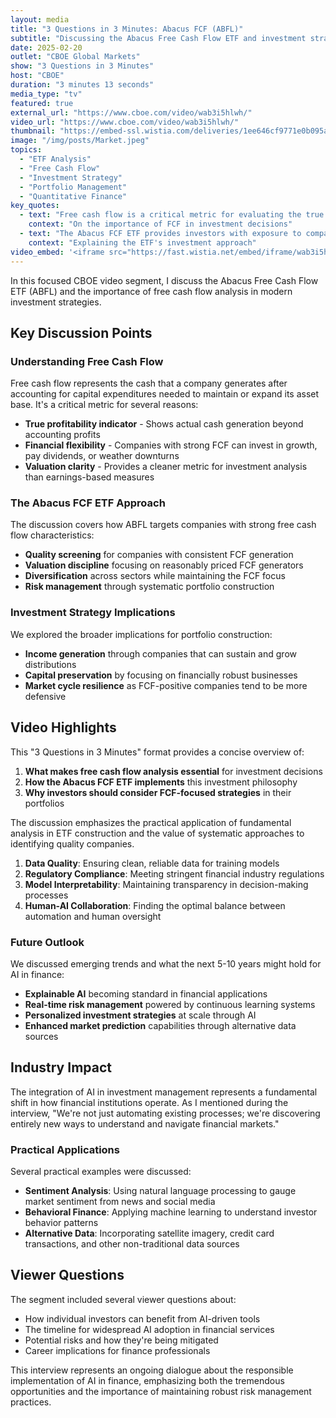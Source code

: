 ```yaml
---
layout: media
title: "3 Questions in 3 Minutes: Abacus FCF (ABFL)"
subtitle: "Discussing the Abacus Free Cash Flow ETF and investment strategies"
date: 2025-02-20
outlet: "CBOE Global Markets"
show: "3 Questions in 3 Minutes"
host: "CBOE"
duration: "3 minutes 13 seconds"
media_type: "tv"
featured: true
external_url: "https://www.cboe.com/video/wab3i5hlwh/"
video_url: "https://www.cboe.com/video/wab3i5hlwh/"
thumbnail: "https://embed-ssl.wistia.com/deliveries/1ee646cf9771e0b095a871e2b79a73e5.webp?image_crop_resized=960x540"
image: "/img/posts/Market.jpeg"
topics:
  - "ETF Analysis"
  - "Free Cash Flow"
  - "Investment Strategy"
  - "Portfolio Management"
  - "Quantitative Finance"
key_quotes:
  - text: "Free cash flow is a critical metric for evaluating the true profitability and financial health of companies."
    context: "On the importance of FCF in investment decisions"
  - text: "The Abacus FCF ETF provides investors with exposure to companies that demonstrate strong free cash flow generation."
    context: "Explaining the ETF's investment approach"
video_embed: '<iframe src="https://fast.wistia.net/embed/iframe/wab3i5hlwh" title="3 Questions in 3 Minutes: Abacus FCF (ABFL) | Vince Chen" allow="autoplay; fullscreen" allowtransparency="true" frameborder="0" scrolling="no" class="wistia_embed" name="wistia_embed" msallowfullscreen width="620" height="349"></iframe>'
---
```


In this focused CBOE video segment, I discuss the Abacus Free Cash Flow ETF (ABFL) and the importance of free cash flow analysis in modern investment strategies.

## Key Discussion Points

### Understanding Free Cash Flow

Free cash flow represents the cash that a company generates after accounting for capital expenditures needed to maintain or expand its asset base. It's a critical metric for several reasons:

- **True profitability indicator** - Shows actual cash generation beyond accounting profits
- **Financial flexibility** - Companies with strong FCF can invest in growth, pay dividends, or weather downturns
- **Valuation clarity** - Provides a cleaner metric for investment analysis than earnings-based measures

### The Abacus FCF ETF Approach

The discussion covers how ABFL targets companies with strong free cash flow characteristics:

- **Quality screening** for companies with consistent FCF generation
- **Valuation discipline** focusing on reasonably priced FCF generators  
- **Diversification** across sectors while maintaining the FCF focus
- **Risk management** through systematic portfolio construction

### Investment Strategy Implications

We explored the broader implications for portfolio construction:

- **Income generation** through companies that can sustain and grow distributions
- **Capital preservation** by focusing on financially robust businesses
- **Market cycle resilience** as FCF-positive companies tend to be more defensive

## Video Highlights

This "3 Questions in 3 Minutes" format provides a concise overview of:

1. **What makes free cash flow analysis essential** for investment decisions
2. **How the Abacus FCF ETF implements** this investment philosophy
3. **Why investors should consider FCF-focused strategies** in their portfolios

The discussion emphasizes the practical application of fundamental analysis in ETF construction and the value of systematic approaches to identifying quality companies.

1. **Data Quality**: Ensuring clean, reliable data for training models
2. **Regulatory Compliance**: Meeting stringent financial industry regulations
3. **Model Interpretability**: Maintaining transparency in decision-making processes
4. **Human-AI Collaboration**: Finding the optimal balance between automation and human oversight

### Future Outlook

We discussed emerging trends and what the next 5-10 years might hold for AI in finance:

- **Explainable AI** becoming standard in financial applications
- **Real-time risk management** powered by continuous learning systems
- **Personalized investment strategies** at scale through AI
- **Enhanced market prediction** capabilities through alternative data sources

## Industry Impact

The integration of AI in investment management represents a fundamental shift in how financial institutions operate. As I mentioned during the interview, "We're not just automating existing processes; we're discovering entirely new ways to understand and navigate financial markets."

### Practical Applications

Several practical examples were discussed:

- **Sentiment Analysis**: Using natural language processing to gauge market sentiment from news and social media
- **Behavioral Finance**: Applying machine learning to understand investor behavior patterns
- **Alternative Data**: Incorporating satellite imagery, credit card transactions, and other non-traditional data sources

## Viewer Questions

The segment included several viewer questions about:

- How individual investors can benefit from AI-driven tools
- The timeline for widespread AI adoption in financial services
- Potential risks and how they're being mitigated
- Career implications for finance professionals

This interview represents an ongoing dialogue about the responsible implementation of AI in finance, emphasizing both the tremendous opportunities and the importance of maintaining robust risk management practices.
